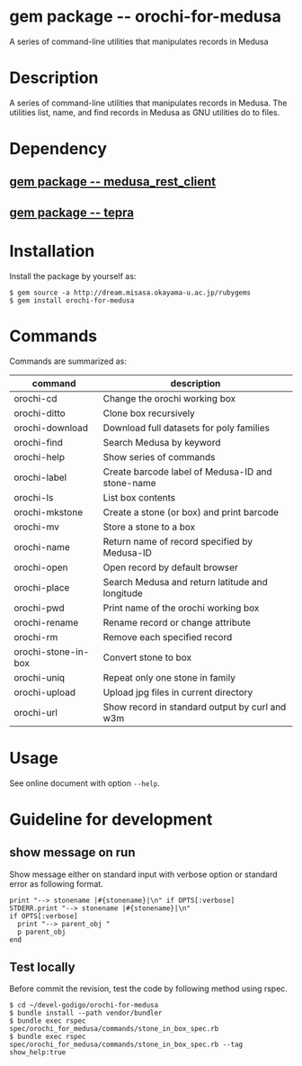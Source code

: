 # gem package -- orochi-for-medusa

A series of command-line utilities that manipulates records in Medusa

# Description

A series of command-line utilities that manipulates records in Medusa.
The utilities list, name, and find records in Medusa as GNU utilities
do to files.

# Dependency

## [gem package -- medusa_rest_client](https://github.com/misasa/medusa_rest_client)

## [gem package -- tepra](https://github.com/misasa/tepra)

# Installation

Install the package by yourself as:

    $ gem source -a http://dream.misasa.okayama-u.ac.jp/rubygems
    $ gem install orochi-for-medusa

# Commands

Commands are summarized as:

| command              | description                                      |
| -------------------- | ------------------------------------------------ |
| orochi-cd            | Change the orochi working box                    |
| orochi-ditto         | Clone box recursively                            |
| orochi-download      | Download full datasets for poly families         |
| orochi-find          | Search Medusa by keyword                         |
| orochi-help          | Show series of commands                          |
| orochi-label         | Create barcode label of Medusa-ID and stone-name |
| orochi-ls            | List box contents                                |
| orochi-mkstone       | Create a stone (or box) and print barcode        |
| orochi-mv            | Store a stone to a box                           |
| orochi-name          | Return name of record specified by Medusa-ID     |
| orochi-open          | Open record by default browser                   |
| orochi-place         | Search Medusa and return latitude and longitude  |
| orochi-pwd           | Print name of the orochi working box             |
| orochi-rename        | Rename record or change attribute                |
| orochi-rm            | Remove each specified record                     |
| orochi-stone-in-box  | Convert stone to box                             |
| orochi-uniq          | Repeat only one stone in family                  |
| orochi-upload        | Upload jpg files in current directory            |
| orochi-url           | Show record in standard output by curl and w3m   |


# Usage

See online document with option `--help`.

# Guideline for development

## show message on run
Show message either on standard input with verbose option or standard error as following format.

    print "--> stonename |#{stonename}|\n" if OPTS[:verbose]
    STDERR.print "--> stonename |#{stonename}|\n"
    if OPTS[:verbose]
      print "--> parent_obj "
      p parent_obj
    end

## Test locally
Before commit the revision, test the code by following method using rspec.

    $ cd ~/devel-godigo/orochi-for-medusa
    $ bundle install --path vendor/bundler
    $ bundle exec rspec spec/orochi_for_medusa/commands/stone_in_box_spec.rb
    $ bundle exec rspec spec/orochi_for_medusa/commands/stone_in_box_spec.rb --tag show_help:true
